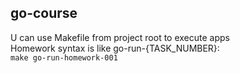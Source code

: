 ## go-course

U can use Makefile from project root to execute apps  
Homework syntax is like go-run-{TASK_NUMBER}:  
``make go-run-homework-001``
